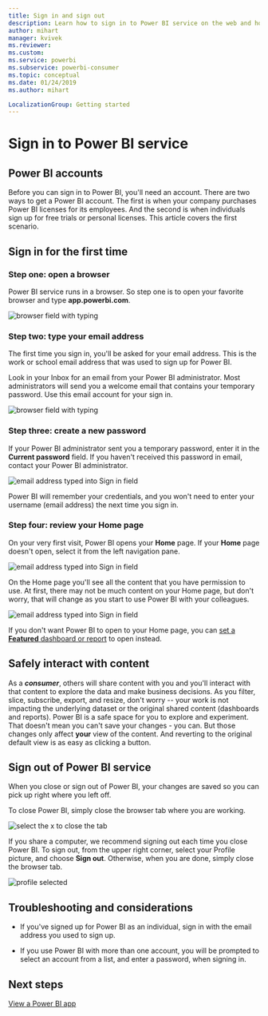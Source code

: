 ```yaml
---
title: Sign in and sign out
description: Learn how to sign in to Power BI service on the web and how to sign out.
author: mihart
manager: kvivek
ms.reviewer:  
ms.custom:  
ms.service: powerbi
ms.subservice: powerbi-consumer
ms.topic: conceptual
ms.date: 01/24/2019
ms.author: mihart

LocalizationGroup: Getting started
---
```


# Sign in to Power BI service

## Power BI accounts
Before you can sign in to Power BI, you'll need an account. There are two ways to get a Power BI account. The first is when your company purchases Power BI licenses for its employees. And the second is when individuals sign up for free trials or personal licenses. This article covers the first scenario.

## Sign in for the first time

### Step one: open a browser
Power BI service runs in a browser.  So step one is to open your favorite browser and type **app.powerbi.com**.

![browser field with typing](media/end-user-sign-in/power-bi-sign-in.png)

### Step two: type your email address
The first time you sign in, you'll be asked for your email address.  This is the work or school email address that was used to sign up for Power BI.  

Look in your Inbox for an email from your Power BI administrator. Most administrators will send you a welcome email that contains your temporary password. Use this email account for your sign in. 

![browser field with typing](media/end-user-sign-in/power-bi-email2.png)


 
### Step three: create a new password
If your Power BI administrator sent you a temporary password, enter it in the **Current password** field. 
If you haven't received this password in email, contact your Power BI administrator.

![email address typed into Sign in field](media/end-user-sign-in/power-bi-login2.png)

Power BI will remember your credentials, and you won't need to enter your username (email address) the next time you sign in. 

### Step four: review your Home page
On your very first visit, Power BI opens your **Home** page. If your **Home** page doesn't open, select it from the left navigation pane. 

![email address typed into Sign in field](media/end-user-sign-in/power-bi-home-select.png)

On the Home page you'll see all the content that you have permission to use. At first, there may not be much content on your Home page, but don't worry, that will change as you start to use Power BI with your colleagues. 

![email address typed into Sign in field](media/end-user-sign-in/power-bi-home2.png)

If you don't want Power BI to open to your Home page, you can [set a **Featured** dashboard or report](end-user-featured.md) to open instead. 

## Safely interact with content
As a ***consumer***, others will share content with you and you'll interact with that content to explore the data and make business decisions.  As you filter, slice, subscribe, export, and resize, don't worry -- your work is not impacting the underlying dataset or the original shared content (dashboards and reports). Power BI is a safe space for you to explore and experiment. 
That doesn't mean you can't save your changes - you can. But those changes only affect **your** view of the content. And reverting to the original default view is as easy as clicking a button.

## Sign out of Power BI service
When you close or sign out of Power BI, your changes are saved so you can pick up right where you left off.

To close Power BI, simply close the browser tab where you are working. 

![select the x to close the tab](media/end-user-sign-in/power-bi-close.png) 

If you share a computer, we recommend signing out each time you close Power BI.  To sign out, from the upper right corner, select your Profile picture, and choose **Sign out**. Otherwise, when you are done, simply close the browser tab.

![profile selected](media/end-user-sign-in/power-bi-sign-out.png) 

## Troubleshooting and considerations
- If you've signed up for Power BI as an individual, sign in with the email address you used to sign up.

- If you use Power BI with more than one account, you will be prompted to select an account from a list, and enter a password, when signing in. 

## Next steps
[View a Power BI app](end-user-app-view.md)
